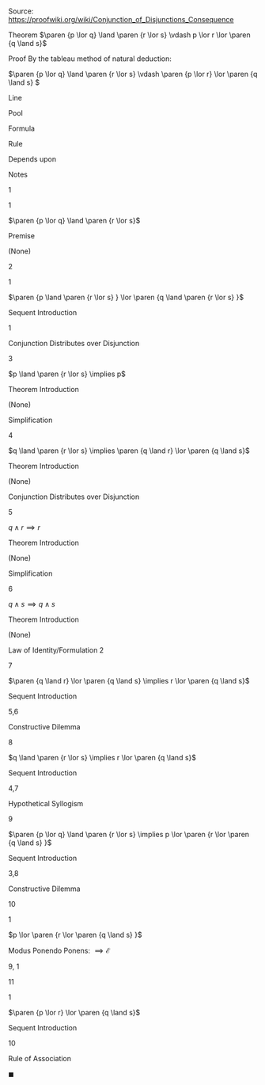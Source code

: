 # 

Source: https://proofwiki.org/wiki/Conjunction_of_Disjunctions_Consequence

Theorem
$\paren {p \lor q} \land \paren {r \lor s} \vdash p \lor r \lor \paren {q \land s}$


Proof
By the tableau method of natural deduction:


$\paren {p \lor q} \land \paren {r \lor s} \vdash \paren {p \lor r} \lor \paren {q \land s} $


Line


Pool

Formula

Rule

Depends upon

Notes


1


1

$\paren {p \lor q} \land \paren {r \lor s}$

Premise

(None)




2


1

$\paren {p \land \paren {r \lor s} } \lor \paren {q \land \paren {r \lor s} }$

Sequent Introduction

1

Conjunction Distributes over Disjunction


3




$p \land \paren {r \lor s} \implies p$

Theorem Introduction

(None)

Simplification


4




$q \land \paren {r \lor s} \implies \paren {q \land r} \lor \paren {q \land s}$

Theorem Introduction

(None)

Conjunction Distributes over Disjunction


5




$q \land r \implies r$

Theorem Introduction

(None)

Simplification


6




$q \land s \implies q \land s$

Theorem Introduction

(None)

Law of Identity/Formulation 2


7




$\paren {q \land r} \lor \paren {q \land s} \implies r \lor \paren {q \land s}$

Sequent Introduction

5,6

Constructive Dilemma


8




$q \land \paren {r \lor s} \implies r \lor \paren {q \land s}$

Sequent Introduction

4,7

Hypothetical Syllogism


9




$\paren {p \lor q} \land \paren {r \lor s} \implies p \lor \paren {r \lor \paren {q \land s} }$

Sequent Introduction

3,8

Constructive Dilemma


10


1

$p \lor \paren {r \lor \paren {q \land s} }$

Modus Ponendo Ponens: $\implies \mathcal E$

9, 1




11


1

$\paren {p \lor r} \lor \paren {q \land s}$

Sequent Introduction

10

Rule of Association

$\blacksquare$






